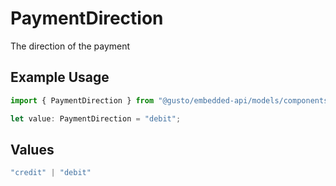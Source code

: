 # PaymentDirection

The direction of the payment

## Example Usage

```typescript
import { PaymentDirection } from "@gusto/embedded-api/models/components";

let value: PaymentDirection = "debit";
```

## Values

```typescript
"credit" | "debit"
```